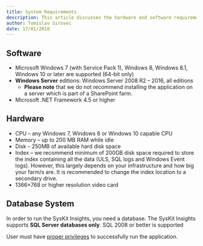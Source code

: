 ```yaml
---
title: System Requirements
description: This article discusses the hardware and software requirements that are necessary in order to install the SysKit Insights.
author: Tomislav Sirovec
date: 17/01/2018
---
```


## Software
* Microsoft Windows 7 (with Service Pack 1), Windows 8, Windows 8.1, Windows 10 or later are supported (64-bit only)
* __Windows Server__ editions: Windows Server 2008 R2 – 2016, all editions
    * __Please note__ that we do not recommend installing the application on a server which is part of a SharePoint farm.
* Microsoft .NET Framework 4.5 or higher


## Hardware

* CPU – any Windows 7, Windows 8 or Windows 10 capable CPU
* Memory – up to 200 MB RAM while idle
* Disk – 250MB of available hard disk space
* Index – we recommend minimum of 200GB disk space required to store the index containing all the data (ULS, SQL logs and Windows Event logs). However, this largely depends on your infrastructure and how big your farm/s are. It is recommended to change the index location to a secondary drive.
* 1366×768 or higher resolution video card


## Database System

In order to run the SysKit Insights, you need a database. The SysKit Insights supports __SQL Server databases only__. SQL 2008 or better is supported  


User must have [proper privileges](#internal/requirements/user-permissions-requirements) to successfully run the application.